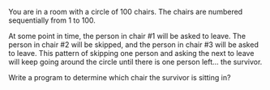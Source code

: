 You are in a room with a circle of 100 chairs.  The chairs are numbered sequentially from 1 to 100.

At some point in time, the person in chair #1 will be asked to leave.  The person in chair #2 will be skipped, and the person in chair #3 will be asked to leave. This pattern of skipping one person and asking the next to leave will keep going around the circle until there is one person left… the survivor.

Write a program to determine which chair the survivor is sitting in?
